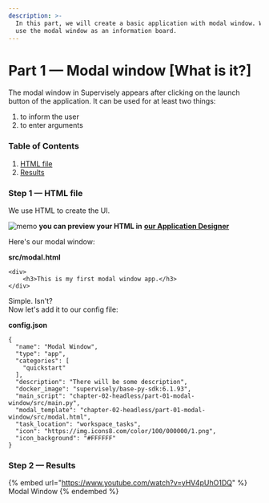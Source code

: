 ```yaml
---
description: >-
  In this part, we will create a basic application with modal window. We will
  use the modal window as an information board.
---
```


# Part 1 — Modal window \[What is it?]

The modal window in Supervisely appears after clicking on the launch button of the application. It can be used for at least two things:

1. to inform the user
2. to enter arguments

### Table of Contents

1. [HTML file](part-1-modal-window-what-is-it.md#step-1-html-file)
2. [Results](part-1-modal-window-what-is-it.md#step-2-results)

### Step 1 — HTML file

We use HTML to create the UI.

![memo](https://github.githubassets.com/images/icons/emoji/unicode/1f4dd.png) **you can preview your HTML in** [**our Application Designer**](https://app.supervise.ly/apps/designer)

Here's our modal window:

**src/modal.html**

```
<div>
    <h3>This is my first modal window app.</h3>
</div>
```

Simple. Isn't?\
Now let's add it to our config file:

**config.json**

```
{
  "name": "Modal Window",
  "type": "app",
  "categories": [
    "quickstart"
  ],
  "description": "There will be some description",
  "docker_image": "supervisely/base-py-sdk:6.1.93",
  "main_script": "chapter-02-headless/part-01-modal-window/src/main.py",
  "modal_template": "chapter-02-headless/part-01-modal-window/src/modal.html",
  "task_location": "workspace_tasks",
  "icon": "https://img.icons8.com/color/100/000000/1.png",
  "icon_background": "#FFFFFF"
}
```

### Step 2 — Results

{% embed url="https://www.youtube.com/watch?v=yHV4pUhO1DQ" %}
Modal Window
{% endembed %}
